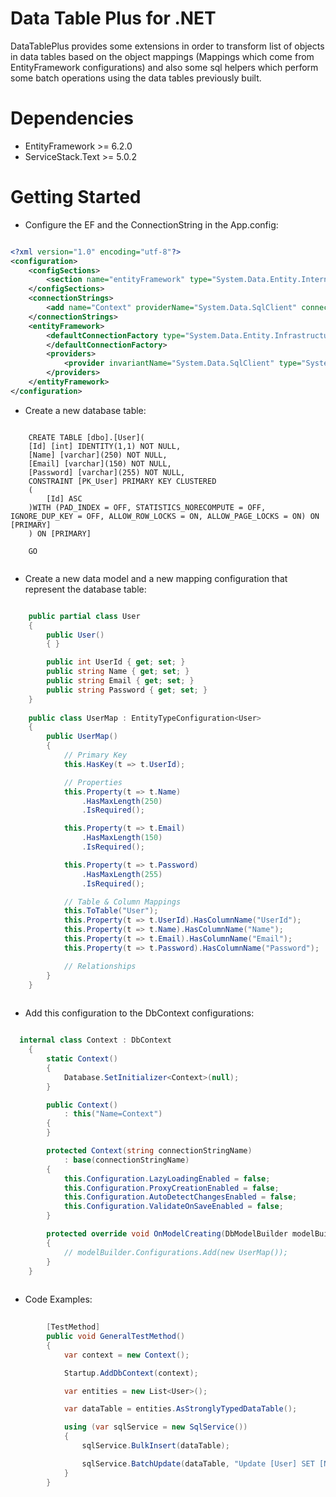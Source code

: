 # Data Table Plus for .NET
DataTablePlus provides some extensions in order to transform list of objects in data tables based on the object mappings (Mappings which come from EntityFramework configurations) and also some sql helpers which perform some batch operations using the data tables previously built.

# Dependencies

- EntityFramework >= 6.2.0 
- ServiceStack.Text >= 5.0.2

# Getting Started

- Configure the EF and the ConnectionString in the App.config:

```XML

<?xml version="1.0" encoding="utf-8"?>
<configuration>
	<configSections>
		<section name="entityFramework" type="System.Data.Entity.Internal.ConfigFile.EntityFrameworkSection, EntityFramework, Version=6.0.0.0, Culture=neutral, PublicKeyToken=b77a5c561934e089" requirePermission="false"/>
	</configSections>
	<connectionStrings>
		<add name="Context" providerName="System.Data.SqlClient" connectionString=""/>
	</connectionStrings>
	<entityFramework>
		<defaultConnectionFactory type="System.Data.Entity.Infrastructure.LocalDbConnectionFactory, EntityFramework">
		</defaultConnectionFactory>
		<providers>
			<provider invariantName="System.Data.SqlClient" type="System.Data.Entity.SqlServer.SqlProviderServices, EntityFramework.SqlServer"/>
		</providers>
	</entityFramework>
</configuration>

```

- Create a new database table:

```PLSQL

	CREATE TABLE [dbo].[User](
	[Id] [int] IDENTITY(1,1) NOT NULL,
	[Name] [varchar](250) NOT NULL,
	[Email] [varchar](150) NOT NULL,
	[Password] [varchar](255) NOT NULL,
 	CONSTRAINT [PK_User] PRIMARY KEY CLUSTERED 
	(
		[Id] ASC
	)WITH (PAD_INDEX = OFF, STATISTICS_NORECOMPUTE = OFF, IGNORE_DUP_KEY = OFF, ALLOW_ROW_LOCKS = ON, ALLOW_PAGE_LOCKS = ON) ON [PRIMARY]
	) ON [PRIMARY]

	GO
  
 ```

- Create a new data model and a new mapping configuration that represent the database table:

```C#

  	public partial class User
    {
        public User()
        { }

        public int UserId { get; set; }
        public string Name { get; set; }
        public string Email { get; set; }
        public string Password { get; set; }
    }
  
  	public class UserMap : EntityTypeConfiguration<User>
    {
        public UserMap()
        {
            // Primary Key
            this.HasKey(t => t.UserId);

            // Properties
            this.Property(t => t.Name)
                .HasMaxLength(250)
                .IsRequired();

            this.Property(t => t.Email)
                .HasMaxLength(150)
                .IsRequired();

            this.Property(t => t.Password)
                .HasMaxLength(255)
                .IsRequired();

            // Table & Column Mappings
            this.ToTable("User");
            this.Property(t => t.UserId).HasColumnName("UserId");
            this.Property(t => t.Name).HasColumnName("Name");
            this.Property(t => t.Email).HasColumnName("Email");
            this.Property(t => t.Password).HasColumnName("Password");

            // Relationships
        }
    }
  
```   
      
- Add this configuration to the DbContext configurations:

```C#

  internal class Context : DbContext
	{
		static Context()
		{
			Database.SetInitializer<Context>(null);
		}

		public Context()
			: this("Name=Context")
		{
		}

		protected Context(string connectionStringName)
			: base(connectionStringName)
		{
			this.Configuration.LazyLoadingEnabled = false;
			this.Configuration.ProxyCreationEnabled = false;
			this.Configuration.AutoDetectChangesEnabled = false;
			this.Configuration.ValidateOnSaveEnabled = false;
		}

		protected override void OnModelCreating(DbModelBuilder modelBuilder)
		{			
			// modelBuilder.Configurations.Add(new UserMap());
		}
	}
  
```
  
- Code Examples:

```C#
	
		[TestMethod]
		public void GeneralTestMethod()
		{
			var context = new Context();

			Startup.AddDbContext(context);

			var entities = new List<User>();

			var dataTable = entities.AsStronglyTypedDataTable();

			using (var sqlService = new SqlService())
			{
				sqlService.BulkInsert(dataTable);

				sqlService.BatchUpdate(dataTable, "Update [User] SET [Name] = 'Batch Update Usage Example'");
			}
		}
  
```
